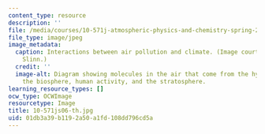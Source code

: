 ```yaml
---
content_type: resource
description: ''
file: /media/courses/10-571j-atmospheric-physics-and-chemistry-spring-2006/01db3a39b1192a50a1fd108dd796cd5a_10-571js06-th.jpg
file_type: image/jpeg
image_metadata:
  caption: Interactions between air pollution and climate. (Image courtesy of Anne
    Slinn.)
  credit: ''
  image-alt: Diagram showing molecules in the air that come from the hydrosphere,
    the biosphere, human activity, and the stratosphere.
learning_resource_types: []
ocw_type: OCWImage
resourcetype: Image
title: 10-571js06-th.jpg
uid: 01db3a39-b119-2a50-a1fd-108dd796cd5a
---
```


